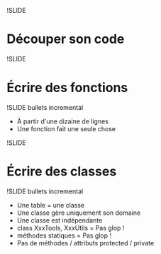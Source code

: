 !SLIDE

# Découper son code #

!SLIDE

# Écrire des fonctions #

!SLIDE bullets incremental

* À partir d'une dizaine de lignes
* Une fonction fait une seule chose

!SLIDE

# Écrire des classes #

!SLIDE bullets incremental

* Une table = une classe
* Une classe gère uniquement son domaine
* Une classe est indépendante
* class XxxTools, XxxUtils = Pas glop !
* méthodes statiques = Pas glop !
* Pas de méthodes / attributs protected / private
